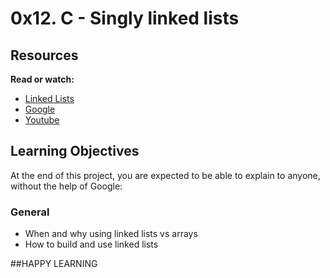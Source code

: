 # 0x12. C - Singly linked lists

## Resources
**Read or watch:**

* [Linked Lists](https://www.youtube.com/watch?v=udapt4FGY20&feature=youtu.be&t=2m10s)
* [Google](www.google.com)
* [Youtube](https://m.youtube.com/results?search_query=linked+lists)

## Learning Objectives
At the end of this project, you are expected to be able to explain to anyone, without the help of Google:

### General
* When and why using linked lists vs arrays
* How to build and use linked lists

##HAPPY LEARNING

